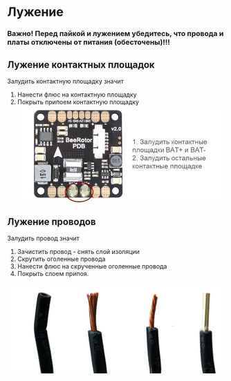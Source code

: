 Лужение
============================

### Важно! Перед пайкой и лужением убедитесь, что провода и платы отключены от питания (обесточены)!!!


## Лужение контактных площадок

Залудить контактную площадку значит

1. Нанести флюс на контактную площадку
2. Покрыть припоем контактную площадку
![Лужение площадок](../assets/zapPDBtest.jpg)


## Лужение проводов

Залудить провод значит

1. Зачистить провод - снять слой изоляции
2. Скрутить оголенные провода
3. Нанести флюс на скрученные оголенные провода
4. Покрыть слоем припоя.

![Лужение проводов](../assets/zap.jpg)
